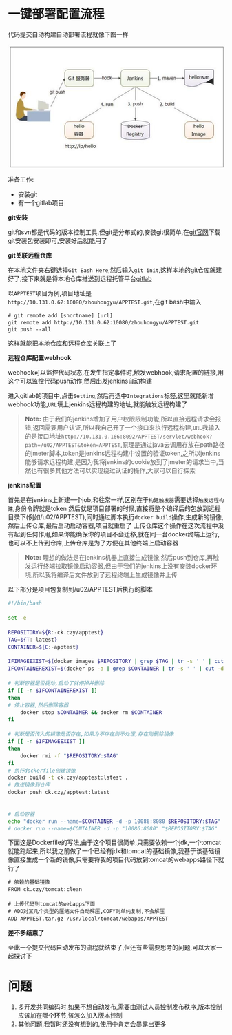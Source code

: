 # 一键部署配置流程

代码提交自动构建自动部署流程就像下图一样

![自动流程图](https://github.com/WenZhouYJR/SomeDocker/blob/master/docs/img/autograph.jpg)

准备工作:
* 安装git
* 有一个gitlab项目

**git安装**

git和svn都是代码的版本控制工具,但git是分布式的,安装git很简单,在[git官网](https://git-scm.com/)下载git安装包安装即可,安装好后就能用了

**git关联远程仓库**

在本地文件夹右键选择```Git Bash Here```,然后输入```git init```,这样本地的git仓库就建好了,接下来就是将本地仓库推送到远程托管平台[gitlab](http://10.131.0.62:10080)

以```APPTEST```项目为例,项目地址是```http://10.131.0.62:10080/zhouhongyu/APPTEST.git```,在git bash中输入

```git
# git remote add [shortname] [url]
git remote add http://10.131.0.62:10080/zhouhongyu/APPTEST.git
git push --all
```

这样就能把本地仓库和远程仓库关联上了

**远程仓库配置webhook**

webhook可以监控代码状态,在发生指定事件时,触发webhook,请求配置的链接,用这个可以监控代码push动作,然后出发jenkins自动构建

进入gitlab的项目中,点击```Setting```,然后再选中```Integrations```标签,这里就能新增webhook功能,```URL```填上jenkins远程构建的地址,就能触发远程构建了

> **Note:** 由于我们的jenkins增加了用户权限限制功能,所以直接远程请求会报错,返回需要用户认证,所以我自己开了一个接口来执行远程构建,```URL```我输入的是接口地址```http://10.131.0.166:8092/APPTEST/servlet/webhook?path=/u02/APPTEST&token=APPTEST```,原理是通过java去调用存放在path路径的jmeter脚本,token是jenkins远程构建中设置的验证token,之所以jenkins能够请求远程构建,是因为我将jenkins的cookie放到了jmeter的请求当中,当然也有很多其他方法可以实现绕过认证的操作,大家可以自行探索

**jenkins配置**

首先是在jenkins上新建一个job,和往常一样,区别在于```构建触发器```需要选择```触发远程构建```,身份令牌就是token
然后就是项目部署的时候,直接将整个编译后的包放到远程目录下(例如/u02/APPTEST),同时通过脚本执行```docker build```操作,生成新的镜像,然后上传仓库,最后启动启动容器,项目就重启了
上传仓库这个操作在这次流程中没有起到任何作用,如果你能确保你的项目不会迁移,就在同一台docker终端上运行,也可以不上传到仓库,上传仓库是为了方便在其他终端上启动容器

> **Note:** 理想的做法是在jenkins机器上直接生成镜像,然后push到仓库,再触发运行终端拉取镜像启动容器,但由于我们的jenkins上没有安装docker环境,所以我将编译后文件放到了远程终端上生成镜像并上传

以下部分是项目包复制到/u02/APPTEST后执行的脚本

```bash
#!/bin/bash

set -e

REPOSITORY=${R:-ck.czy/apptest}
TAG=${T:-latest}
CONTAINER=${C:-apptest}

IFIMAGEEXIST=$(docker images $REPOSITORY | grep $TAG | tr -s ' ' | cut -d ' ' -f 3)
IFCONTAINEREXIST=$(docker ps -a | grep $CONTAINER | tr -s ' ' | cut -d ' ' -f 1)

# 判断容器是否提动,启动了就停掉并删除
if [[ -n $IFCONTAINEREXIST ]]
then
# 停止容器,然后删除容器
	docker stop $CONTAINER && docker rm $CONTAINER
fi

# 判断是否传入的镜像是否存在,如果为不存在则不处理,存在则删除镜像
if [[ -n $IFIMAGEEXIST ]]
then
	docker rmi -f "$REPOSITORY:$TAG"
fi
# 执行dockerfile创建镜像
docker build -t ck.czy/apptest:latest .
# 推送镜像到仓库
docker push ck.czy/apptest:latest


# 启动容器
echo "docker run --name=$CONTAINER -d -p 10086:8080 $REPOSITORY:$TAG" | bash -s
# docker run --name=$CONTAINER -d -p "10086:8080" "$REPOSITORY:$TAG"
```

下面这是Dockerfile的写法,由于这个项目很简单,只需要依赖一个jdk,一个tomcat就能跑起来,所以我之前做了一个已经有jdk和tomcat的基础镜像,我基于该基础镜像直接生成一个新的镜像,只需要将我的项目代码放到tomcat的webapps路径下就行了

```txt
# 依赖的基础镜像
FROM ck.czy/tomcat:clean

# 上传代码到tomcat的webapps下面
# ADD对某几个类型的压缩文件自动解压,COPY则单纯复制,不会解压
ADD APPTEST.tar.gz /usr/local/tomcat/webapps/APPTEST
```

**差不多结束了**

至此一个提交代码自动发布的流程就结束了,但还有些需要思考的问题,可以大家一起探讨下

# 问题

1. 多开发共同编码时,如果不想自动发布,需要由测试人员控制发布秩序,版本控制应该加在哪个环节,该怎么加入版本控制
2. 其他问题,我暂时还没有想到的,使用中肯定会暴露出更多
